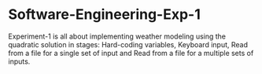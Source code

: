 # Software-Engineering-Exp-1
Experiment-1 is all about implementing weather modeling using the quadratic solution in stages:
Hard-coding variables, 
Keyboard input,
Read from a file for a single set of input and
Read from a file for a multiple sets of inputs.
